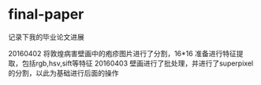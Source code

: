 # final-paper
记录下我的毕业论文进展


20160402
将敦煌病害壁画中的疱疹图片进行了分割，16*16
准备进行特征提取，包括rgb,hsv,sift等特征
20160403
壁画进行了批处理，并进行了superpixel的分割，以此为基础进行后面的操作
